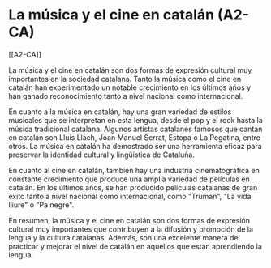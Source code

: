 # La música y el cine en catalán (A2-CA)

[[A2-CA]]

La música y el cine en catalán son dos formas de expresión cultural muy importantes en la sociedad catalana. Tanto la música como el cine en catalán han experimentado un notable crecimiento en los últimos años y han ganado reconocimiento tanto a nivel nacional como internacional.

En cuanto a la música en catalán, hay una gran variedad de estilos musicales que se interpretan en esta lengua, desde el pop y el rock hasta la música tradicional catalana. Algunos artistas catalanes famosos que cantan en catalán son Lluís Llach, Joan Manuel Serrat, Estopa o La Pegatina, entre otros. La música en catalán ha demostrado ser una herramienta eficaz para preservar la identidad cultural y lingüística de Cataluña.

En cuanto al cine en catalán, también hay una industria cinematográfica en constante crecimiento que produce una amplia variedad de películas en catalán. En los últimos años, se han producido películas catalanas de gran éxito tanto a nivel nacional como internacional, como "Truman", "La vida lliure" o "Pa negre".

En resumen, la música y el cine en catalán son dos formas de expresión cultural muy importantes que contribuyen a la difusión y promoción de la lengua y la cultura catalanas. Además, son una excelente manera de practicar y mejorar el nivel de catalán en aquellos que están aprendiendo la lengua.
